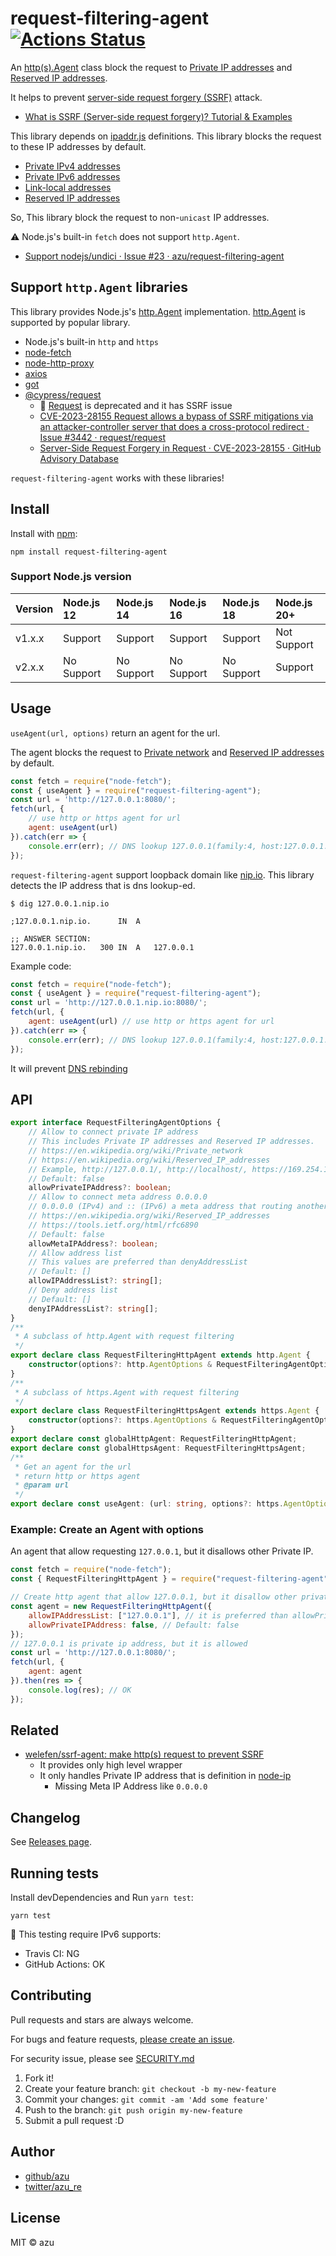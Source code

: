 # request-filtering-agent [![Actions Status](https://github.com/azu/request-filtering-agent/workflows/ci/badge.svg)](https://github.com/azu/request-filtering-agent/actions)

An [http(s).Agent](https://nodejs.org/api/http.html#http_class_http_agent) class block the request to [Private IP addresses](https://en.wikipedia.org/wiki/Private_network) and [Reserved IP addresses](https://en.wikipedia.org/wiki/Reserved_IP_addresses).

It helps to prevent [server-side request forgery (SSRF)](https://en.wikipedia.org/wiki/Server-side_request_forgery) attack.

- [What is SSRF (Server-side request forgery)? Tutorial & Examples](https://portswigger.net/web-security/ssrf)

This library depends on [ipaddr.js](https://github.com/whitequark/ipaddr.js) definitions.
This library blocks the request to these IP addresses by default.

- [Private IPv4 addresses](https://en.wikipedia.org/wiki/Private_network#Private_IPv4_addresses)
- [Private IPv6 addresses](https://en.wikipedia.org/wiki/Private_network#Private_IPv6_addresses)
- [Link-local addresses](https://en.wikipedia.org/wiki/Private_network#Link-local_addresses)
- [Reserved IP addresses](https://en.wikipedia.org/wiki/Reserved_IP_addresses)

So, This library block the request to non-`unicast` IP addresses.

:warning: Node.js's built-in `fetch` does not support `http.Agent`.

- [Support nodejs/undici · Issue #23 · azu/request-filtering-agent](https://github.com/azu/request-filtering-agent/issues/23)

## Support `http.Agent` libraries

This library provides Node.js's [http.Agent](https://nodejs.org/api/http.html#http_class_http_agent) implementation.
[http.Agent](https://nodejs.org/api/http.html#http_class_http_agent) is supported by popular library.

- Node.js's built-in `http` and `https`
- [node-fetch](https://github.com/bitinn/node-fetch)
- [node-http-proxy](https://github.com/http-party/node-http-proxy)
- [axios](https://github.com/axios/axios)
- [got](https://github.com/sindresorhus/got)
- [@cypress/request](https://github.com/cypress-io/request)
  - :memo: [Request](https://github.com/request/request) is deprecated and it has SSRF issue
  - [CVE-2023-28155 Request allows a bypass of SSRF mitigations via an attacker-controller server that does a cross-protocol redirect · Issue #3442 · request/request](https://github.com/request/request/issues/3442)
  - [Server-Side Request Forgery in Request · CVE-2023-28155 · GitHub Advisory Database](https://github.com/advisories/GHSA-p8p7-x288-28g6)


`request-filtering-agent` works with these libraries!

## Install

Install with [npm](https://www.npmjs.com/):

    npm install request-filtering-agent

### Support Node.js version

| Version | Node.js 12 | Node.js 14 | Node.js 16 | Node.js 18 | Node.js 20+ |
| :------ | :--------- | :--------- | :--------- | :--------- | :---------- |
| v1.x.x  | Support    | Support    | Support    | Support    | Not Support |
| v2.x.x  | No Support | No Support | No Support | No Support | Support     |

## Usage

`useAgent(url, options)` return an agent for the url.

The agent blocks the request to [Private network](https://en.wikipedia.org/wiki/Private_network) and [Reserved IP addresses](https://en.wikipedia.org/wiki/Reserved_IP_addresses) by default.

```js
const fetch = require("node-fetch");
const { useAgent } = require("request-filtering-agent");
const url = 'http://127.0.0.1:8080/';
fetch(url, {
    // use http or https agent for url
    agent: useAgent(url)
}).catch(err => {
    console.err(err); // DNS lookup 127.0.0.1(family:4, host:127.0.0.1.nip.io) is not allowed. Because, It is private IP address.
});
```

`request-filtering-agent` support loopback domain like [nip.io](http://nip.io).
This library detects the IP address that is dns lookup-ed.

```
$ dig 127.0.0.1.nip.io

;127.0.0.1.nip.io.		IN	A

;; ANSWER SECTION:
127.0.0.1.nip.io.	300	IN	A	127.0.0.1
```

Example code:

```js
const fetch = require("node-fetch");
const { useAgent } = require("request-filtering-agent");
const url = 'http://127.0.0.1.nip.io:8080/';
fetch(url, {
    agent: useAgent(url) // use http or https agent for url
}).catch(err => {
    console.err(err); // DNS lookup 127.0.0.1(family:4, host:127.0.0.1.nip.io) is not allowed. Because, It is private IP address.
});
```

It will prevent [DNS rebinding](https://en.wikipedia.org/wiki/DNS_rebinding)

## API

```ts
export interface RequestFilteringAgentOptions {
    // Allow to connect private IP address
    // This includes Private IP addresses and Reserved IP addresses.
    // https://en.wikipedia.org/wiki/Private_network
    // https://en.wikipedia.org/wiki/Reserved_IP_addresses
    // Example, http://127.0.0.1/, http://localhost/, https://169.254.169.254/
    // Default: false
    allowPrivateIPAddress?: boolean;
    // Allow to connect meta address 0.0.0.0
    // 0.0.0.0 (IPv4) and :: (IPv6) a meta address that routing another address
    // https://en.wikipedia.org/wiki/Reserved_IP_addresses
    // https://tools.ietf.org/html/rfc6890
    // Default: false
    allowMetaIPAddress?: boolean;
    // Allow address list
    // This values are preferred than denyAddressList
    // Default: []
    allowIPAddressList?: string[];
    // Deny address list
    // Default: []
    denyIPAddressList?: string[];
}
/**
 * A subclass of http.Agent with request filtering
 */
export declare class RequestFilteringHttpAgent extends http.Agent {
    constructor(options?: http.AgentOptions & RequestFilteringAgentOptions);
}
/**
 * A subclass of https.Agent with request filtering
 */
export declare class RequestFilteringHttpsAgent extends https.Agent {
    constructor(options?: https.AgentOptions & RequestFilteringAgentOptions);
}
export declare const globalHttpAgent: RequestFilteringHttpAgent;
export declare const globalHttpsAgent: RequestFilteringHttpsAgent;
/**
 * Get an agent for the url
 * return http or https agent
 * @param url
 */
export declare const useAgent: (url: string, options?: https.AgentOptions & RequestFilteringAgentOptions) => RequestFilteringHttpAgent | RequestFilteringHttpsAgent;
```

### Example: Create an Agent with options

An agent that allow requesting `127.0.0.1`, but it disallows other Private IP.

```js
const fetch = require("node-fetch");
const { RequestFilteringHttpAgent } = require("request-filtering-agent");

// Create http agent that allow 127.0.0.1, but it disallow other private ip
const agent = new RequestFilteringHttpAgent({
    allowIPAddressList: ["127.0.0.1"], // it is preferred than allowPrivateIPAddress option
    allowPrivateIPAddress: false, // Default: false
});
// 127.0.0.1 is private ip address, but it is allowed
const url = 'http://127.0.0.1:8080/';
fetch(url, {
    agent: agent
}).then(res => {
    console.log(res); // OK
});
```

## Related

- [welefen/ssrf-agent: make http(s) request to prevent SSRF](https://github.com/welefen/ssrf-agent)
    - It provides only high level wrapper
    - It only handles Private IP address that is definition in [node-ip](https://github.com/indutny/node-ip/blob/43e442366bf5a93493c8c4c36736f87d675b0c3d/lib/ip.js#L302-L314)
        - Missing Meta IP Address like `0.0.0.0`

## Changelog

See [Releases page](https://github.com/azu/request-filtering-agent/releases).

## Running tests

Install devDependencies and Run `yarn test`:

    yarn test

:memo: This testing require IPv6 supports:

- Travis CI: NG 
- GitHub Actions: OK

## Contributing

Pull requests and stars are always welcome.

For bugs and feature requests, [please create an issue](https://github.com/azu/request-filtering-agent/issues).

For security issue, please see [SECURITY.md](./SECURITY.md)

1. Fork it!
2. Create your feature branch: `git checkout -b my-new-feature`
3. Commit your changes: `git commit -am 'Add some feature'`
4. Push to the branch: `git push origin my-new-feature`
5. Submit a pull request :D

## Author

- [github/azu](https://github.com/azu)
- [twitter/azu_re](https://twitter.com/azu_re)

## License

MIT © azu
